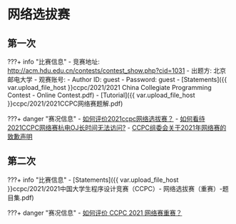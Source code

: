 # 网络选拔赛

## 第一次

???+ info "比赛信息"
	- 竞赛地址: http://acm.hdu.edu.cn/contests/contest_show.php?cid=1031
	- 出题方: 北京邮电大学
	- 观赛账号:
    	- Author ID: guest
    	- Password: guest
	- [Statements]({{ var.upload_file_host }}ccpc/2021/2021 China Collegiate Programming Contest - Online Contest.pdf)
	- [Tutorial]({{ var.upload_file_host }}ccpc/2021/2021CCPC网络赛题解.pdf)

???+ danger "赛况信息"
	- [如何评价2021ccpc网络选拔赛？](https://www.zhihu.com/question/483078704)
	- [如何看待2021CCPC网络赛杭电OJ长时间无法访问?](https://www.zhihu.com/question/483112070)
	- [CCPC组委会关于2021年网络赛的致歉声明](https://mp.weixin.qq.com/s?__biz=MzAwNzkzOTM1Mw==&mid=2247484405&idx=1&sn=58e798c0daad450f395683924412ce90)

## 第二次

???+ info "比赛信息"
	- [Statements]({{ var.upload_file_host }}ccpc/2021/2021中国大学生程序设计竞赛（CCPC）- 网络选拔赛（重赛）-题目集.pdf)

???+ danger "赛况信息"
	- [如何评价 CCPC 2021 网络赛重赛？](https://www.zhihu.com/question/491062172)
